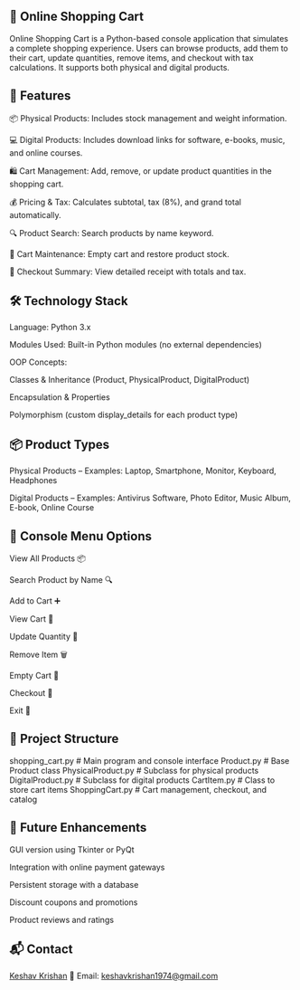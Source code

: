 🛒 Online Shopping Cart
--------------------------

Online Shopping Cart is a Python-based console application that simulates a complete shopping experience. Users can browse products, add them to their cart, update quantities, remove items, and checkout with tax calculations. It supports both physical and digital products.


🌟 Features
------------------------

📦 Physical Products: Includes stock management and weight information.

💻 Digital Products: Includes download links for software, e-books, music, and online courses.

🛍️ Cart Management: Add, remove, or update product quantities in the shopping cart.

💰 Pricing & Tax: Calculates subtotal, tax (8%), and grand total automatically.

🔍 Product Search: Search products by name keyword.

🧹 Cart Maintenance: Empty cart and restore product stock.

🧾 Checkout Summary: View detailed receipt with totals and tax.


🛠️ Technology Stack
-----------------------------------

Language: Python 3.x

Modules Used: Built-in Python modules (no external dependencies)

OOP Concepts:

Classes & Inheritance (Product, PhysicalProduct, DigitalProduct)

Encapsulation & Properties

Polymorphism (custom display_details for each product type)

📦 Product Types
------------------------------------

Physical Products – Examples: Laptop, Smartphone, Monitor, Keyboard, Headphones

Digital Products – Examples: Antivirus Software, Photo Editor, Music Album, E-book, Online Course


📝 Console Menu Options
------------------------------------------

View All Products 📦

Search Product by Name 🔍

Add to Cart ➕

View Cart 🛒

Update Quantity 🔁

Remove Item 🗑️

Empty Cart 🧹

Checkout 🧾

Exit 👋


🔧 Project Structure
-------------------------------
shopping_cart.py       # Main program and console interface
Product.py             # Base Product class
PhysicalProduct.py     # Subclass for physical products
DigitalProduct.py      # Subclass for digital products
CartItem.py            # Class to store cart items
ShoppingCart.py        # Cart management, checkout, and catalog


🌱 Future Enhancements
-----------------------------------------------

GUI version using Tkinter or PyQt

Integration with online payment gateways

Persistent storage with a database

Discount coupons and promotions

Product reviews and ratings


📬 Contact
----------------------------------------

[Keshav Krishan](https://github.com/Keshav-Krishan)
📧 Email: keshavkrishan1974@gmail.com
